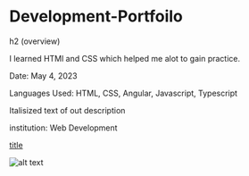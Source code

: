 # Development-Portfoilo

h2 (overview)

I learned HTMl and CSS which helped me alot to gain practice.

Date: May 4, 2023

Languages Used: HTML, CSS, Angular, Javascript, 
Typescript

Italisized text of out description


institution: Web Development

[title](https://www.example.com)


![alt text](image.jpg)

